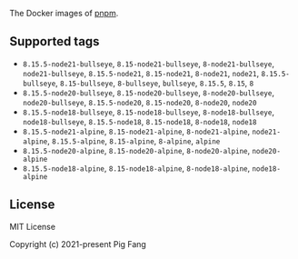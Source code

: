 The Docker images of [pnpm](https://pnpm.io).

## Supported tags

- `8.15.5-node21-bullseye`, `8.15-node21-bullseye`, `8-node21-bullseye`, `node21-bullseye`, `8.15.5-node21`, `8.15-node21`, `8-node21`, `node21`, `8.15.5-bullseye`, `8.15-bullseye`, `8-bullseye`, `bullseye`, `8.15.5`, `8.15`, `8`
- `8.15.5-node20-bullseye`, `8.15-node20-bullseye`, `8-node20-bullseye`, `node20-bullseye`, `8.15.5-node20`, `8.15-node20`, `8-node20`, `node20`
- `8.15.5-node18-bullseye`, `8.15-node18-bullseye`, `8-node18-bullseye`, `node18-bullseye`, `8.15.5-node18`, `8.15-node18`, `8-node18`, `node18`
- `8.15.5-node21-alpine`, `8.15-node21-alpine`, `8-node21-alpine`, `node21-alpine`, `8.15.5-alpine`, `8.15-alpine`, `8-alpine`, `alpine`
- `8.15.5-node20-alpine`, `8.15-node20-alpine`, `8-node20-alpine`, `node20-alpine`
- `8.15.5-node18-alpine`, `8.15-node18-alpine`, `8-node18-alpine`, `node18-alpine`

## License

MIT License

Copyright (c) 2021-present Pig Fang
